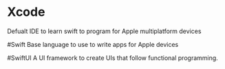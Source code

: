 # Xcode
Defualt IDE to learn swift to program for Apple multiplatform devices

#Swift
Base language to use to write apps for Apple devices

#SwiftUI
A UI framework to create UIs that follow functional programming.
